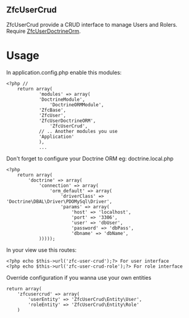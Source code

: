 ## ZfcUserCrud 

ZfcUserCrud provide a CRUD interface to manage Users and Rolers.
Require [ZfcUserDoctrineOrm](https://github.com/ZF-Commons/ZfcUserDoctrineORM).

# Usage

In application.config.php enable this modules:

	<?php //
		return array(
    			'modules' => array(
				'DoctrineModule',
			        'DoctrineORMModule',
				'ZfcBase',
				'ZfcUser',
				'ZfcUserDoctrineORM',
			        'ZfcUserCrud',
				// .. Another modules you use
				'Application'
				),
				...

Don't forget to configure your Doctrine ORM
eg: doctrine.local.php

	<?php
		return array(
		    'doctrine' => array(
		        'connection' => array(
		            'orm_default' => array(
		                'driverClass' => 'Doctrine\DBAL\Driver\PDOMySql\Driver',
		                'params' => array(
                		    'host' => 'localhost',
		                    'port' => '3306',
                		    'user' => 'dbUser',
		                    'password' => 'dbPass',
		                    'dbname' => 'dbName',
		        )))));



In your view use this routes:

	<?php echo $this->url('zfc-user-crud');?> For user interface
	<?php echo $this->url('zfc-user-crud-role');?> For role interface

Override configuration if you wanna use your own entities

	return array(
	    'zfcusercrud' => array(
        	'userEntity' => 'ZfcUserCrud\Entity\User',
	        'roleEntity' => 'ZfcUserCrud\Entity\Role'
	    )

